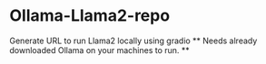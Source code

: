# Ollama-Llama2-repo
Generate URL to run Llama2 locally using gradio
** Needs already downloaded Ollama on your machines to run. **
